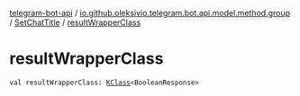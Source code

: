 [telegram-bot-api](../../index.md) / [io.github.oleksivio.telegram.bot.api.model.method.group](../index.md) / [SetChatTitle](index.md) / [resultWrapperClass](./result-wrapper-class.md)

# resultWrapperClass

`val resultWrapperClass: `[`KClass`](https://kotlinlang.org/api/latest/jvm/stdlib/kotlin.reflect/-k-class/index.html)`<BooleanResponse>`